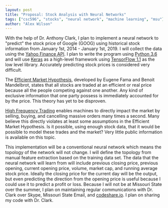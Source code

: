 ```yaml
---
layout: post
title: "Proposal: Stock Analysis with Neural Networks"
tags: ["csc596", "stocks", "neural network", "machine learning", "msu"]
author: "Alex Wilson"
---
```


With the help of Dr. Anthony Clark, I plan to implement a neural network to "predict" the stock price of Google (GOOG) using historical stock information from January 1st, 2014 - January 1st, 2019. I will collect the data using the [Yahoo Finance API]( https://rapidapi.com/apidojo/api/yahoo-finance1). I plan to write the program using [Python 3.6](https://docs.python.org/3/whatsnew/3.6.html) and will use [Keras]( https://keras.io/) as a high-level framework using [TensorFlow 1.1](https://www.tensorflow.org/) as the low level library. Accurately predicting stock prices is considered very difficult. 

The [Efficient Market Hypothesis]( https://en.wikipedia.org/wiki/Efficient-market_hypothesis), developed by Eugene Fama and Benoit Mandelbrot, states that all stocks are traded at an efficient or real price because all the people competing against one another. Any kind of exclusive information that one party possess is immediately accounted for by the price. This theory has yet to be disproven.

[High Frequency Trading]( https://en.wikipedia.org/wiki/High-frequency_trading) enables machines to directly impact the market by selling, buying, and cancelling massive orders many times a second. Many believe this directly violates at least some assumptions in the Efficient Market Hypothesis. Is it possible, using enough stock data, that it would be possible to model these trades and the market? Very little public information is available on this topic. 

This implementation will be a conventional neural network which means the topology of the network will not change. I will define the topology from manual feature extraction based on the training data set. The data that the neural network will learn from will include previous closing price, previous opening, current opening price, volume, market cap, and running average stock price. Ideally the closing price for the current day will be the output, but even predicting the direction from the opening price is useful because I could use it to predict a profit or loss. Because I will not be at Missouri State over the summer, I plan on maintaining regular communications with Dr. Clark over Skype, Missouri State Email, and [codeshare.io](https://codeshare.io/). I plan on sharing my code with Dr. Clark. 
